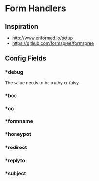 # Form Handlers

## Inspiration

-   http://www.enformed.io/setup
-   https://github.com/formspree/formspree

## Config Fields

### *debug

The value needs to be truthy or falsy

### *bcc

### *cc

### *formname

### *honeypot

### *redirect

### *replyto

### *subject